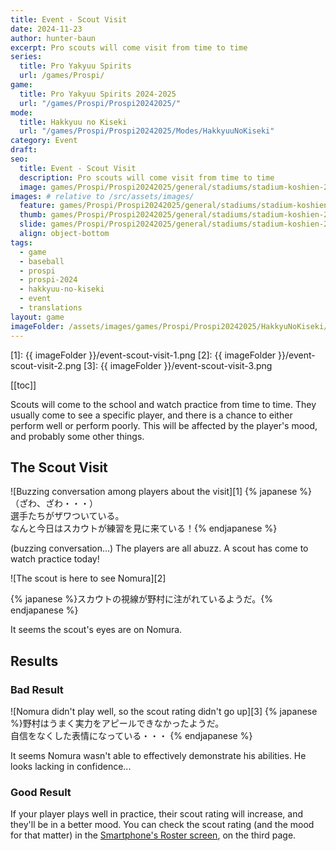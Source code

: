 ```yaml
---
title: Event - Scout Visit
date: 2024-11-23
author: hunter-baun
excerpt: Pro scouts will come visit from time to time
series:
  title: Pro Yakyuu Spirits
  url: /games/Prospi/
game: 
  title: Pro Yakyuu Spirits 2024-2025
  url: "/games/Prospi/Prospi20242025/"
mode: 
  title: Hakkyuu no Kiseki
  url: "/games/Prospi/Prospi20242025/Modes/HakkyuuNoKiseki"
category: Event
draft: 
seo:
  title: Event - Scout Visit
  description: Pro scouts will come visit from time to time
  image: games/Prospi/Prospi20242025/general/stadiums/stadium-koshien-2.png
images: # relative to /src/assets/images/
  feature: games/Prospi/Prospi20242025/general/stadiums/stadium-koshien-2.png
  thumb: games/Prospi/Prospi20242025/general/stadiums/stadium-koshien-2.png
  slide: games/Prospi/Prospi20242025/general/stadiums/stadium-koshien-2.png
  align: object-bottom
tags:
  - game
  - baseball
  - prospi
  - prospi-2024
  - hakkyuu-no-kiseki
  - event
  - translations
layout: game
imageFolder: /assets/images/games/Prospi/Prospi20242025/HakkyuNoKiseki/Events/Scout-Visit
---
```


[1]: {{ imageFolder }}/event-scout-visit-1.png
[2]: {{ imageFolder }}/event-scout-visit-2.png
[3]: {{ imageFolder }}/event-scout-visit-3.png

[[toc]]

<article class="prose max-w-xl lg:max-w-4xl lg:prose-lg">

Scouts will come to the school and watch practice from time to time. They usually come to see a specific player, and there is a chance to either perform well or perform poorly. This will be affected by the player's mood, and probably some other things.

## The Scout Visit
![Buzzing conversation among players about the visit][1]
{% japanese %}（ざわ、ざわ・・・）<br />
選手たちがザワついている。<br />
なんと今日はスカウトが練習を見に来ている！{% endjapanese %}

(buzzing conversation...) 
The players are all abuzz.
A scout has come to watch practice today!

![The scout is here to see Nomura][2]

{% japanese %}スカウトの視線が野村に注がれているようだ。{% endjapanese %}

It seems the scout's eyes are on Nomura.

## Results

### Bad Result
![Nomura didn't play well, so the scout rating didn't go up][3]
{% japanese %}野村はうまく実力をアピールできなかったようだ。<br />自信をなくした表情になっている・・・
{% endjapanese %}

It seems Nomura wasn't able to effectively demonstrate his abilities. 
He looks lacking in confidence...

### Good Result
If your player plays well in practice, their scout rating will increase, and they'll be in a better mood. You can check the scout rating (and the mood for that matter) in the [Smartphone's Roster screen](../../General/Dashboard-Smartphone/#smartphone), on the third page.
</article>